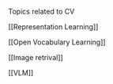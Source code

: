 Topics related to CV

[[Representation Learning]]

[[Open Vocabulary Learning]]

[[Image retrival]]

[[VLM]]

